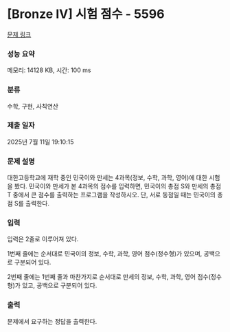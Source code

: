 # [Bronze IV] 시험 점수 - 5596 

[문제 링크](https://www.acmicpc.net/problem/5596) 

### 성능 요약

메모리: 14128 KB, 시간: 100 ms

### 분류

수학, 구현, 사칙연산

### 제출 일자

2025년 7월 11일 19:10:15

### 문제 설명

<p>대한고등학교에 재학 중인 민국이와 만세는 4과목(정보, 수학, 과학, 영어)에 대한 시험을 봤다. 민국이와 만세가 본 4과목의 점수를 입력하면, 민국이의 총점 S와 만세의 총점 T 중에서 큰 점수를 출력하는 프로그램을 작성하시오. 단, 서로 동점일 때는 민국이의 총점 S를 출력한다.</p>

### 입력 

 <p>입력은 2줄로 이루어져 있다.</p>

<p>1번째 줄에는 순서대로 민국이의 정보, 수학, 과학, 영어 점수(정수형)가 있으며, 공백으로 구분되어 있다.</p>

<p>2번째 줄에는 1번째 줄과 마찬가지로 순서대로 만세의 정보, 수학, 과학, 영어 점수(정수형)가 있고, 공백으로 구분되어 있다.</p>

### 출력 

 <p>문제에서 요구하는 정답을 출력한다.</p>

